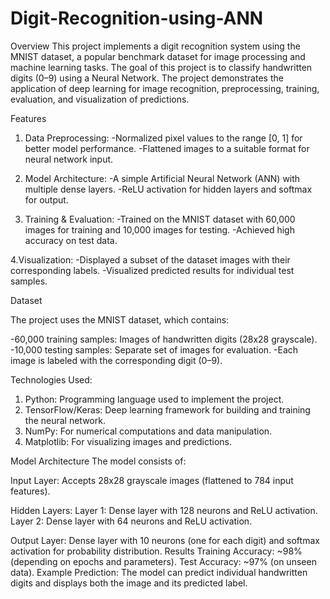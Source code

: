 # Digit-Recognition-using-ANN

Overview
This project implements a digit recognition system using the MNIST dataset, a popular benchmark dataset for image processing and machine learning tasks. The goal of this project is to classify handwritten digits (0–9) using a Neural Network. The project demonstrates the application of deep learning for image recognition, preprocessing, training, evaluation, and visualization of predictions.

Features

1. Data Preprocessing:
-Normalized pixel values to the range [0, 1] for better model performance.
-Flattened images to a suitable format for neural network input.

2. Model Architecture:
-A simple Artificial Neural Network (ANN) with multiple dense layers.
-ReLU activation for hidden layers and softmax for output.

3. Training & Evaluation:
-Trained on the MNIST dataset with 60,000 images for training and 10,000 images for testing.
-Achieved high accuracy on test data.

4.Visualization:
-Displayed a subset of the dataset images with their corresponding labels.
-Visualized predicted results for individual test samples.

Dataset

The project uses the MNIST dataset, which contains:

-60,000 training samples: Images of handwritten digits (28x28 grayscale).
-10,000 testing samples: Separate set of images for evaluation.
-Each image is labeled with the corresponding digit (0–9).

Technologies Used:

1. Python: Programming language used to implement the project.
2. TensorFlow/Keras: Deep learning framework for building and training the neural network.
3. NumPy: For numerical computations and data manipulation.
4. Matplotlib: For visualizing images and predictions.

Model Architecture
The model consists of:

Input Layer:
Accepts 28x28 grayscale images (flattened to 784 input features).

Hidden Layers:
Layer 1: Dense layer with 128 neurons and ReLU activation.
Layer 2: Dense layer with 64 neurons and ReLU activation.

Output Layer:
Dense layer with 10 neurons (one for each digit) and softmax activation for probability distribution.
Results
Training Accuracy: ~98% (depending on epochs and parameters).
Test Accuracy: ~97% (on unseen data).
Example Prediction: The model can predict individual handwritten digits and displays both the image and its predicted label.

